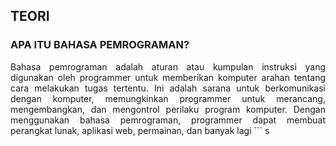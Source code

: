 ## TEORI
### APA ITU BAHASA PEMROGRAMAN?

<p style="text-align:justify">
Bahasa pemrograman adalah aturan atau kumpulan instruksi yang digunakan oleh programmer untuk memberikan komputer arahan tentang cara melakukan tugas tertentu. Ini adalah sarana untuk berkomunikasi dengan komputer, memungkinkan programmer untuk merancang, mengembangkan, dan mengontrol perilaku program komputer. Dengan menggunakan bahasa pemrograman, programmer dapat membuat perangkat lunak, aplikasi web, permainan, dan banyak lagi 
```
s